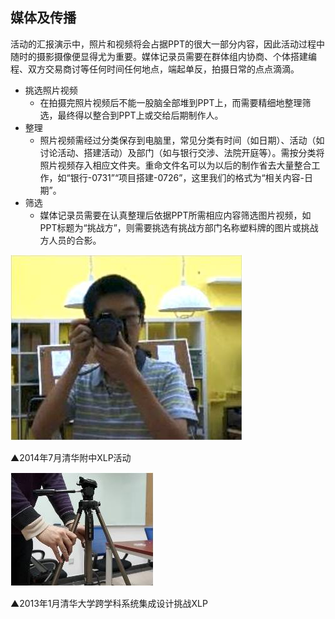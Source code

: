 ## 媒体及传播

活动的汇报演示中，照片和视频将会占据PPT的很大一部分内容，因此活动过程中随时的摄影摄像便显得尤为重要。媒体记录员需要在群体组内协商、个体搭建编程、双方交易商讨等任何时间任何地点，端起单反，拍摄日常的点点滴滴。

* 挑选照片视频
	*  在拍摄完照片视频后不能一股脑全部堆到PPT上，而需要精细地整理筛选，最终得以整合到PPT上或交给后期制作人。
* 整理
	* 照片视频需经过分类保存到电脑里，常见分类有时间（如日期）、活动（如讨论活动、搭建活动）及部门（如与银行交涉、法院开庭等）。需按分类将照片视频存入相应文件夹。重命文件名可以为以后的制作省去大量整合工作，如“银行-0731”“项目搭建-0726”，这里我们的格式为“相关内容-日期”。
* 筛选
	* 媒体记录员需要在认真整理后依据PPT所需相应内容筛选图片视频，如PPT标题为“挑战方”，则需要挑选有挑战方部门名称塑料牌的图片或挑战方人员的合影。


![0](../../assets/execution/media/00.jpg)

▲2014年7月清华附中XLP活动

![0](../../assets/execution/media/01.jpg)

▲2013年1月清华大学跨学科系统集成设计挑战XLP

